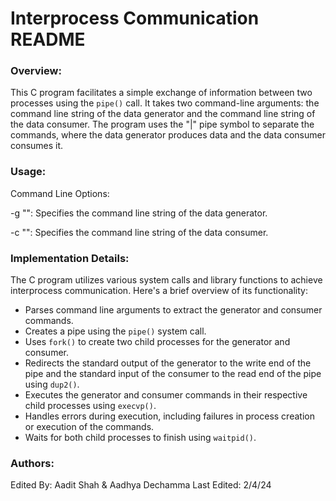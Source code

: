 
# Interprocess Communication README

### Overview:

This C program facilitates a simple exchange of information between two processes using the `pipe()` call. It takes two command-line arguments: the command line string of the data generator and the command line string of the data consumer. The program uses the "|" pipe symbol to separate the commands, where the data generator produces data and the data consumer consumes it.


### Usage:

Command Line Options:

-g "<generator command>": Specifies the command line string of the data generator.

-c "<consumer command>": Specifies the command line string of the data consumer.


### Implementation Details:

The C program utilizes various system calls and library functions to achieve interprocess communication. Here's a brief overview of its functionality:

- Parses command line arguments to extract the generator and consumer commands.
- Creates a pipe using the `pipe()` system call.
- Uses `fork()` to create two child processes for the generator and consumer.
- Redirects the standard output of the generator to the write end of the pipe and the standard input of the consumer to the read end of the pipe using `dup2()`.
- Executes the generator and consumer commands in their respective child processes using `execvp()`.
- Handles errors during execution, including failures in process creation or execution of the commands.
- Waits for both child processes to finish using `waitpid()`.

### Authors:

Edited By: Aadit Shah & Aadhya Dechamma
Last Edited: 2/4/24
